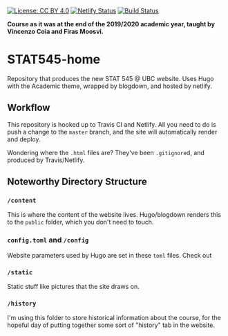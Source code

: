 [![License: CC BY 4.0](https://img.shields.io/badge/License-CC%20BY%204.0-lightgrey.svg)](https://creativecommons.org/licenses/by/4.0/) [![Netlify Status](https://api.netlify.com/api/v1/badges/686ec137-6a38-4f0b-8717-4ae964b3848c/deploy-status)](https://app.netlify.com/sites/stat545/deploys) [![Build Status](https://travis-ci.com/STAT545-UBC/STAT545-home.svg?branch=master)](https://travis-ci.com/STAT545-UBC/STAT545-home)

**Course as it was at the end of the 2019/2020 academic year, taught by Vincenzo Coia and Firas Moosvi.**

# STAT545-home

Repository that produces the new STAT 545 @ UBC website. Uses Hugo with the Academic theme, wrapped by blogdown, and hosted by netlify. 

## Workflow

This repository is hooked up to Travis CI and Netlify. All you need to do is push a change to the `master` branch, and the site will automatically render and deploy.

Wondering where the `.html` files are? They've been `.gitignore`d, and produced by Travis/Netlify.

## Noteworthy Directory Structure

### `/content`

This is where the content of the website lives. Hugo/blogdown renders this to the `public` folder, which you don't need to touch.

### `config.toml` and `/config`

Website parameters used by Hugo are set in these `toml` files. Check out 

### `/static`

Static stuff like pictures that the site draws on.

### `/history`

I'm using this folder to store historical information about the course, for the hopeful day of putting together some sort of "history" tab in the website.

